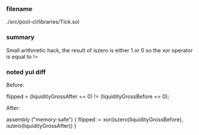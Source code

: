 ### filename

./src/pool-cl/libraries/Tick.sol

### summary

Small arithmetic hack, the result of iszero is either 1 or 0 so the xor operator is equal to !=

### noted yul diff

Before:

flipped = (liquidityGrossAfter == 0) != (liquidityGrossBefore == 0);

After:

assembly ("memory-safe") {
    flipped := xor(iszero(liquidityGrossBefore), iszero(liquidityGrossAfter))
}
